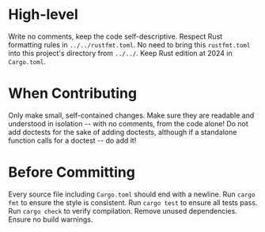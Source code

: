 # High-level

Write no comments, keep the code self-descriptive.
Respect Rust formatting rules in `../../rustfmt.toml`. No need to bring this `rustfmt.toml` into this project's directory from `../../`.
Keep Rust edition at 2024 in `Cargo.toml`.

# When Contributing

Only make small, self-contained changes.
Make sure they are readable and understood in isolation -- with no comments, from the code alone!
Do not add doctests for the sake of adding doctests, although if a standalone function calls for a doctest -- do add it!

# Before Committing

Every source file including `Cargo.toml` should end with a newline.
Run `cargo fmt` to ensure the style is consistent.
Run `cargo test` to ensure all tests pass.
Run `cargo check` to verify compilation.
Remove unused dependencies.
Ensure no build warnings.
